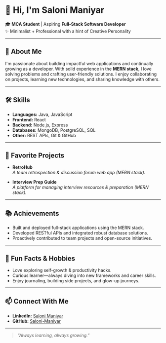 # 👋 Hi, I'm Saloni Maniyar

🎓 **MCA Student** | Aspiring **Full-Stack Software Developer**  
✨ Minimalist + Professional with a hint of Creative Personality

---

## 🚀 About Me

I'm passionate about building impactful web applications and continually growing as a developer. With solid experience in the **MERN stack**, I love solving problems and crafting user-friendly solutions. I enjoy collaborating on projects, learning new technologies, and sharing knowledge with others.

---

## 🛠️ Skills

- **Languages:** Java, JavaScript  
- **Frontend:** React  
- **Backend:** Node.js, Express  
- **Databases:** MongoDB, PostgreSQL, SQL  
- **Other:** REST APIs, Git & GitHub

---

## 🌟 Favorite Projects

- **RetroHub**  
  *A team retrospection & discussion forum web app (MERN stack).*

- **Interview Prep Guide**  
  *A platform for managing interview resources & preparation (MERN stack).*

---

## 📚 Achievements

- Built and deployed full-stack applications using the MERN stack.
- Developed RESTful APIs and integrated robust database solutions.
- Proactively contributed to team projects and open-source initiatives.

---

## 🌸 Fun Facts & Hobbies

- Love exploring self-growth & productivity hacks.
- Curious learner—always diving into new frameworks and career skills.
- Enjoy journaling, building side projects, and glow-up journeys.

---

## 📫 Connect With Me

- **LinkedIn:** [Saloni Maniyar](https://www.linkedin.com/in/saloni-maniyar/)
- **GitHub:** [Saloni-Maniyar](https://github.com/Saloni-Maniyar)

---

> *“Always learning, always growing.”*  
